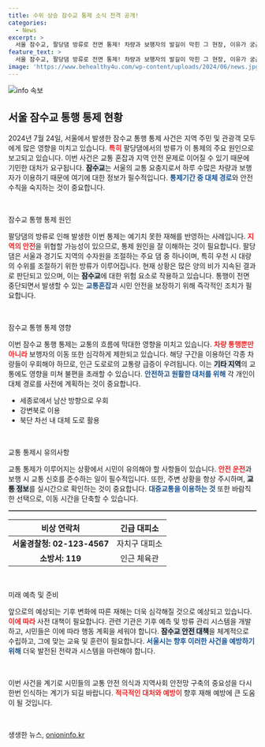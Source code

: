 ```yaml
---
title: 수위 상승 잠수교 통제 소식 전격 공개!
categories:
  - News
excerpt: >
  서울 잠수교, 팔당댐 방류로 전면 통제! 차량과 보행자의 발길이 막힌 그 현장, 이유가 궁금하다면 클릭하세요!
feature_text: >
  서울 잠수교, 팔당댐 방류로 전면 통제! 차량과 보행자의 발길이 막힌 그 현장, 이유가 궁금하다면 클릭하세요!
image: 'https://www.behealthy4u.com/wp-content/uploads/2024/06/news.jpg'
---
```


<p><img src="https://www.behealthy4u.com/wp-content/uploads/2024/06/news.jpg" alt="info 속보" /></p>

<h2 data-ke-size="size26">서울 잠수교 통행 통제 현황</h2>

<p data-ke-size="size16">2024년 7월 24일, 서울에서 발생한 잠수교 통행 통제 사건은 지역 주민 및 관광객 모두에게 많은 영향을 미치고 있습니다. <b><span style="color: #ee2323;">특히</span></b> 팔당댐에서의 방류가 이 통제의 주요 원인으로 보고되고 있습니다. 이번 사건은 교통 혼잡과 지역 안전 문제로 이어질 수 있기 때문에 기민한 대처가 요구됩니다. <b><span style="background-color: #21538527;">잠수교</span></b>는 서울의 교통 요충지로서 하루 수많은 차량과 보행자가 이용하기 때문에 여기에 대한 정보가 필수적입니다. <b><span style="color: #1a5490;">통제기간 중 대체 경로</span></b>와 안전 수칙을 숙지하는 것이 중요합니다.</p>

<p data-ke-size="size16">&nbsp;</p>

<p>잠수교 통행 통제 원인</p>

<p data-ke-size="size16">팔당댐의 방류로 인해 발생한 이번 통제는 예기치 못한 재해를 반영하는 사례입니다. <b><span style="color: #ee2323;">지역의 안전</span></b>을 위협할 가능성이 있으므로, 통제 원인을 잘 이해하는 것이 필요합니다. 팔당댐은 서울과 경기도 지역의 수자원을 조절하는 주요 댐 중 하나이며, 특히 우천 시 대량의 수위를 조절하기 위한 방류가 이루어집니다. 현재 상황은 많은 양의 비가 지속된 결과로 판단되고 있으며, 이는 <b><span style="background-color: #21538527;">잠수교</span></b>에 대한 위험 요소로 작용하고 있습니다. 통행이 전면 중단되면서 발생할 수 있는 <b><span style="color: #1a5490;">교통혼잡</span></b>과 시민 안전을 보장하기 위해 즉각적인 조치가 필요합니다.</p>

<p data-ke-size="size16">&nbsp;</p>

<p>잠수교 통행 통제 영향</p>

<p data-ke-size="size16">이번 잠수교 통행 통제는 교통의 흐름에 막대한 영향을 미치고 있습니다. <b><span style="color: #ee2323;">차량 통행뿐만 아니라</span></b> 보행자의 이동 또한 심각하게 제한되고 있습니다. 해당 구간을 이용하던 각종 차량들이 우회해야 하므로, 인근 도로로의 교통량 급증이 우려됩니다. 이는 <b><span style="background-color: #21538527;">기타 지역</span></b>의 교통에도 영향을 미쳐 불편을 초래할 수 있습니다. <b><span style="color: #1a5490;">안전하고 원활한 대처를 위해</span></b> 각 개인이 대체 경로를 사전에 계획하는 것이 중요합니다.</p>

<ul>
    <li>세종로에서 남산 방향으로 우회</li>
    <li>강변북로 이용</li>
    <li>북단 차선 내 대체 도로 활용</li>
</ul>

<p data-ke-size="size16">&nbsp;</p>

<p>교통 통제시 유의사항</p>

<p data-ke-size="size16">교통 통제가 이루어지는 상황에서 시민이 유의해야 할 사항들이 있습니다. <b><span style="color: #ee2323;">안전 운전</span></b>과 보행 시 교통 신호를 준수하는 일이 필수적입니다. 또한, 주변 상황을 항상 주시하며, <b><span style="background-color: #21538527;">교통 정보</span></b>를 실시간으로 확인하는 것이 중요합니다. <b><span style="color: #1a5490;">대중교통을 이용하는 것</span></b> 또한 바람직한 선택으로, 이동 시간을 단축할 수 있습니다.</p>

<hr style="border: 1px solid #aaaaaa;" />

<table>
    <thead>
        <tr>
            <th style="text-align: center;">비상 연락처</th>
            <th style="text-align: center;">긴급 대피소</th>
        </tr>
    </thead>
    <tbody>
        <tr>
            <td style="text-align: center;"><b>서울경찰청: 02-123-4567</b></td>
            <td style="text-align: center;">자치구 대피소</td>
        </tr>
        <tr>
            <td style="text-align: center;"><b>소방서: 119</b></td>
            <td style="text-align: center;">인근 체육관</td>
        </tr>
    </tbody>
</table>

<p data-ke-size="size16">&nbsp;</p>

<p>미래 예측 및 준비</p>

<p data-ke-size="size16">앞으로의 예상되는 기후 변화에 따른 재해는 더욱 심각해질 것으로 예상되고 있습니다. <b><span style="color: #ee2323;">이에 따라</span></b> 사전 대책이 필요합니다. 관련 기관은 기후 예측 및 방류 관리 시스템을 개발하고, 시민들은 이에 따라 행동 계획을 세워야 합니다. <b><span style="background-color: #21538527;">잠수교 안전 대책</span></b>을 체계적으로 수립하고, 그에 맞는 교육 및 훈련이 필요합니다. <b><span style="color: #1a5490;">서울시는 향후 이러한 사건을 예방하기 위해</span></b> 더욱 발전된 전략과 시스템을 마련해야 합니다.</p>

<p data-ke-size="size16">&nbsp;</p>

<p>이번 사건을 계기로 시민들의 교통 안전 의식과 지역사회 안전망 구축의 중요성을 다시 한번 인식하는 계기가 되길 바랍니다. <b><span style="color: #ee2323;">적극적인 대처와 예방이</span></b> 향후 재해 예방에 큰 도움이 될 것입니다.</p>

<p data-ke-size="size16">&nbsp;</p>
생생한 뉴스, <a href="https://onioninfo.kr" rel="dofollow">onioninfo.kr</a>


